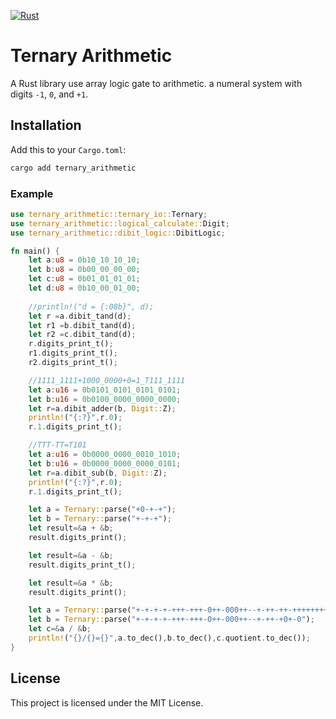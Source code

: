 [![Rust](https://github.com/Trehinos/balanced-ternary/actions/workflows/rust.yml/badge.svg)](https://github.com/10555gff/ternary_computer)

# Ternary Arithmetic

A Rust library use array logic gate to arithmetic.
a numeral system with digits `-1`, `0`, and `+1`.

## Installation

Add this to your `Cargo.toml`:

```rust
cargo add ternary_arithmetic
```

### Example

```rust
use ternary_arithmetic::ternary_io::Ternary;
use ternary_arithmetic::logical_calculate::Digit;
use ternary_arithmetic::dibit_logic::DibitLogic;

fn main() {
    let a:u8 = 0b10_10_10_10;
    let b:u8 = 0b00_00_00_00;
    let c:u8 = 0b01_01_01_01;
    let d:u8 = 0b10_00_01_00;
    
    //println!("d = {:08b}", d);
    let r =a.dibit_tand(d);
    let r1 =b.dibit_tand(d);
    let r2 =c.dibit_tand(d);
    r.digits_print_t();
    r1.digits_print_t();
    r2.digits_print_t();

    //1111_1111+1000_0000+0=1_T111_1111
    let a:u16 = 0b0101_0101_0101_0101;
    let b:u16 = 0b0100_0000_0000_0000;
    let r=a.dibit_adder(b, Digit::Z);
    println!("{:?}",r.0);
    r.1.digits_print_t();

    //TTT-TT=T101
    let a:u16 = 0b0000_0000_0010_1010;
    let b:u16 = 0b0000_0000_0000_0101;
    let r=a.dibit_sub(b, Digit::Z);
    println!("{:?}",r.0);
    r.1.digits_print_t();

    let a = Ternary::parse("+0-+-+");
    let b = Ternary::parse("+-+-+");
    let result=&a + &b;
    result.digits_print();

    let result=&a - &b;
    result.digits_print_t();

    let result=&a * &b;
    result.digits_print();

    let a = Ternary::parse("+-+-+-+-+++-+++-0++-000++--+-++-++-++++++++++++++-++++-+++--++++--0+++-++-+-++-++0+-0");
    let b = Ternary::parse("+-+-+-+-+++-+++-0++-000++--+-++-+0+-0");
    let c=&a / &b;
    println!("{}/{}={}",a.to_dec(),b.to_dec(),c.quotient.to_dec());
}


```

## License

This project is licensed under the MIT License.
